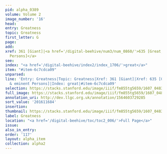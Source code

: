 ```yaml
---
pid: alpha_0389
volume: Volume 2
image_number: '16'
head:
entry: Greatness
topic: Greatness
first_letter: G
page:
add:
xref: 361 [Giant]|<a href='/digital-beehive/num3/num_0860/'>635 [Great, rich & eminent
  Persons]</a>
see:
index: "<a href='/digital-beehive/index2/index_1706/'>great</a>"
item: "#item-6c7cdca09"
unparsed:
line: 'Entry: Greatness|Topic: Greatness|Xref: 361 [Giant]|Xref: 635 [Great, rich
  & eminent Persons]|Index: great|#item-6c7cdca09'
selection: https://stacks.stanford.edu/image/iiif/fm855tg5659/1607_0483/773,1684,2955,627/full/0/default.jpg
full_image: https://stacks.stanford.edu/image/iiif/fm855tg5659/1607_0483/full/full/0/default.jpg
annotation_uri: http://dev.llgc.org.uk/annotation/1564603729285
sort_value: '201611684'
insertion:
thumbnail: https://stacks.stanford.edu/image/iiif/fm855tg5659/1607_0483/773,1684,600,180/250,/0/default.jpg
label: Greatness
location: "<a href='/digital-beehive/toc/toc2_006/'>Full Page</a>"
issue:
also_in_entry:
order: '117'
layout: alpha_item
collection: alpha2
---
```

